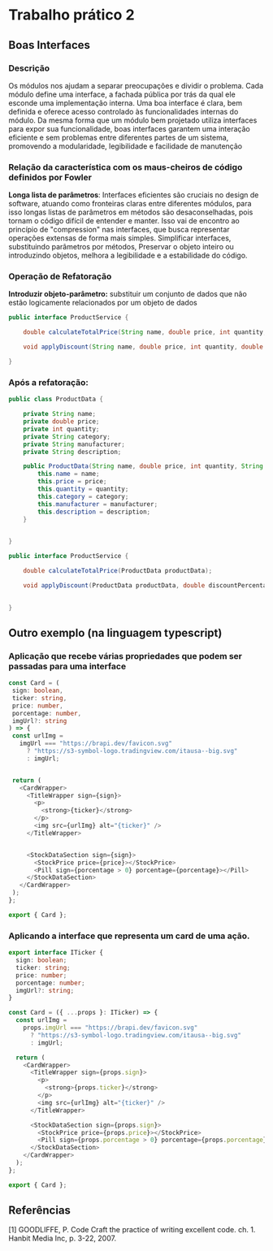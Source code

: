 # Trabalho prático 2

## Boas Interfaces

### Descrição
Os módulos nos ajudam a separar preocupações e dividir o problema. Cada módulo define uma interface, a fachada pública por trás da qual ele esconde uma implementação interna.
Uma boa interface é clara, bem definida e oferece acesso controlado às funcionalidades internas do módulo. Da mesma forma que um módulo bem projetado utiliza interfaces para expor sua funcionalidade, boas interfaces garantem uma interação eficiente e sem problemas entre diferentes partes de um sistema, promovendo a modularidade, legibilidade e facilidade de manutenção


### Relação da característica com os maus-cheiros de código definidos por Fowler

**Longa lista de parâmetros**: Interfaces eficientes são cruciais no design de software, atuando como fronteiras claras entre diferentes módulos, para isso longas listas de parâmetros em métodos são desaconselhadas, pois tornam o código difícil de entender e manter. Isso vai de encontro ao princípio de "compression" nas interfaces, que busca representar operações extensas de forma mais simples. Simplificar interfaces, substituindo parâmetros por métodos, Preservar o objeto inteiro ou introduzindo objetos, melhora a legibilidade e a estabilidade do código.

### Operação de Refatoração

**Introduzir objeto-parâmetro:**  substituir um
conjunto de dados que não estão logicamente
relacionados por um objeto de dados

``` JAVA
public interface ProductService {

    double calculateTotalPrice(String name, double price, int quantity, String category, String manufacturer, String description);

    void applyDiscount(String name, double price, int quantity, double discountPercentage, String category, String manufacturer, String description);

}
```

### Após a refatoração:

```java
public class ProductData {

    private String name;
    private double price;
    private int quantity;
    private String category;
    private String manufacturer;
    private String description;

    public ProductData(String name, double price, int quantity, String category, String manufacturer, String description) {
        this.name = name;
        this.price = price;
        this.quantity = quantity;
        this.category = category;
        this.manufacturer = manufacturer;
        this.description = description;
    }

    
}

public interface ProductService {

    double calculateTotalPrice(ProductData productData);

    void applyDiscount(ProductData productData, double discountPercentage);

    
}
```


## Outro exemplo (na linguagem typescript)


### Aplicação que recebe várias propriedades que podem ser passadas para uma interface

```typescript
const Card = (
 sign: boolean,
 ticker: string,
 price: number,
 porcentage: number,
 imgUrl?: string
) => {
 const urlImg =
   imgUrl === "https://brapi.dev/favicon.svg"
     ? "https://s3-symbol-logo.tradingview.com/itausa--big.svg"
     : imgUrl;


 return (
   <CardWrapper>
     <TitleWrapper sign={sign}>
       <p>
         <strong>{ticker}</strong>
       </p>
       <img src={urlImg} alt="{ticker}" />
     </TitleWrapper>


     <StockDataSection sign={sign}>
       <StockPrice price={price}></StockPrice>
       <Pill sign={porcentage > 0} porcentage={porcentage}></Pill>
     </StockDataSection>
   </CardWrapper>
 );
};

export { Card };
```


### Aplicando a interface que representa um card de uma ação.

```typescript
export interface ITicker {
  sign: boolean;
  ticker: string;
  price: number;
  porcentage: number;
  imgUrl?: string;
}

const Card = ({ ...props }: ITicker) => {
  const urlImg =
    props.imgUrl === "https://brapi.dev/favicon.svg"
      ? "https://s3-symbol-logo.tradingview.com/itausa--big.svg"
      : imgUrl;

  return (
    <CardWrapper>
      <TitleWrapper sign={props.sign}>
        <p>
          <strong>{props.ticker}</strong>
        </p>
        <img src={urlImg} alt="{ticker}" />
      </TitleWrapper>

      <StockDataSection sign={props.sign}>
        <StockPrice price={props.price}></StockPrice>
        <Pill sign={props.porcentage > 0} porcentage={props.porcentage}></Pill>
      </StockDataSection>
    </CardWrapper>
  );
};

export { Card };
```

## Referências

[1] GOODLIFFE, P. Code Craft the practice of writing excellent code. ch. 1. Hanbit Media Inc, p. 3-22, 2007.
